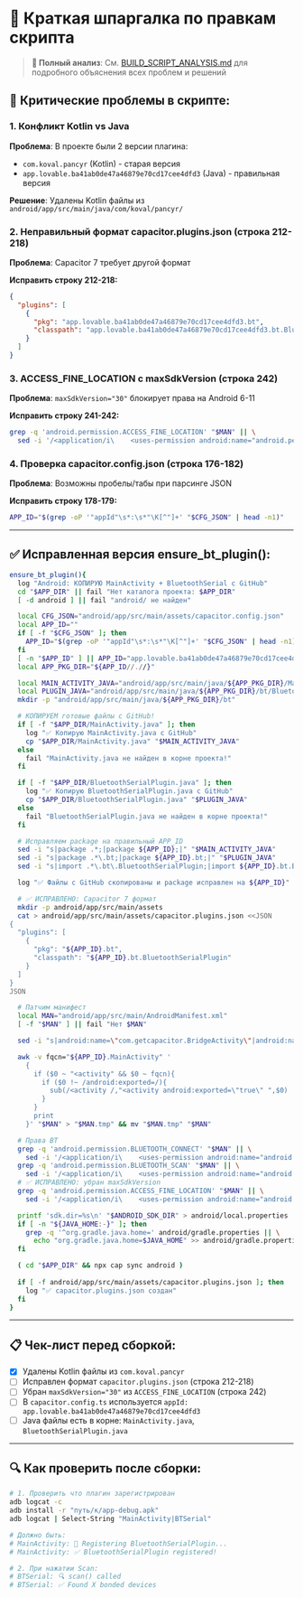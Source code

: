 # 🔧 Краткая шпаргалка по правкам скрипта

> **📘 Полный анализ**: См. [BUILD_SCRIPT_ANALYSIS.md](./BUILD_SCRIPT_ANALYSIS.md) для подробного объяснения всех проблем и решений

## 🔴 Критические проблемы в скрипте:

### 1. Конфликт Kotlin vs Java
**Проблема**: В проекте были 2 версии плагина:
- `com.koval.pancyr` (Kotlin) - старая версия
- `app.lovable.ba41ab0de47a46879e70cd17cee4dfd3` (Java) - правильная версия

**Решение**: Удалены Kotlin файлы из `android/app/src/main/java/com/koval/pancyr/`

### 2. Неправильный формат capacitor.plugins.json (строка 212-218)
**Проблема**: Capacitor 7 требует другой формат

**Исправить строку 212-218:**
```json
{
  "plugins": [
    { 
      "pkg": "app.lovable.ba41ab0de47a46879e70cd17cee4dfd3.bt",
      "classpath": "app.lovable.ba41ab0de47a46879e70cd17cee4dfd3.bt.BluetoothSerialPlugin"
    }
  ]
}
```

### 3. ACCESS_FINE_LOCATION с maxSdkVersion (строка 242)
**Проблема**: `maxSdkVersion="30"` блокирует права на Android 6-11

**Исправить строку 241-242:**
```bash
grep -q 'android.permission.ACCESS_FINE_LOCATION' "$MAN" || \
  sed -i '/<application/i\    <uses-permission android:name="android.permission.ACCESS_FINE_LOCATION" />' "$MAN"
```

### 4. Проверка capacitor.config.json (строка 176-182)
**Проблема**: Возможны пробелы/табы при парсинге JSON

**Исправить строку 178-179:**
```bash
APP_ID="$(grep -oP '"appId"\s*:\s*"\K[^"]+' "$CFG_JSON" | head -n1)"
```

---

## ✅ Исправленная версия ensure_bt_plugin():

```bash
ensure_bt_plugin(){
  log "Android: КОПИРУЮ MainActivity + BluetoothSerial с GitHub"
  cd "$APP_DIR" || fail "Нет каталога проекта: $APP_DIR"
  [ -d android ] || fail "android/ не найден"

  local CFG_JSON="android/app/src/main/assets/capacitor.config.json"
  local APP_ID=""
  if [ -f "$CFG_JSON" ]; then
    APP_ID="$(grep -oP '"appId"\s*:\s*"\K[^"]+' "$CFG_JSON" | head -n1)"
  fi
  [ -n "$APP_ID" ] || APP_ID="app.lovable.ba41ab0de47a46879e70cd17cee4dfd3"
  local APP_PKG_DIR="${APP_ID//.//}"

  local MAIN_ACTIVITY_JAVA="android/app/src/main/java/${APP_PKG_DIR}/MainActivity.java"
  local PLUGIN_JAVA="android/app/src/main/java/${APP_PKG_DIR}/bt/BluetoothSerialPlugin.java"
  mkdir -p "android/app/src/main/java/${APP_PKG_DIR}/bt"

  # КОПИРУЕМ готовые файлы с GitHub!
  if [ -f "$APP_DIR/MainActivity.java" ]; then
    log "✅ Копирую MainActivity.java с GitHub"
    cp "$APP_DIR/MainActivity.java" "$MAIN_ACTIVITY_JAVA"
  else
    fail "MainActivity.java не найден в корне проекта!"
  fi

  if [ -f "$APP_DIR/BluetoothSerialPlugin.java" ]; then
    log "✅ Копирую BluetoothSerialPlugin.java с GitHub"
    cp "$APP_DIR/BluetoothSerialPlugin.java" "$PLUGIN_JAVA"
  else
    fail "BluetoothSerialPlugin.java не найден в корне проекта!"
  fi

  # Исправляем package на правильный APP_ID
  sed -i "s|package .*;|package ${APP_ID};|" "$MAIN_ACTIVITY_JAVA"
  sed -i "s|package .*\.bt;|package ${APP_ID}.bt;|" "$PLUGIN_JAVA"
  sed -i "s|import .*\.bt\.BluetoothSerialPlugin;|import ${APP_ID}.bt.BluetoothSerialPlugin;|" "$MAIN_ACTIVITY_JAVA"

  log "✅ Файлы с GitHub скопированы и package исправлен на ${APP_ID}"

  # ✅ ИСПРАВЛЕНО: Capacitor 7 формат
  mkdir -p android/app/src/main/assets
  cat > android/app/src/main/assets/capacitor.plugins.json <<JSON
{
  "plugins": [
    { 
      "pkg": "${APP_ID}.bt",
      "classpath": "${APP_ID}.bt.BluetoothSerialPlugin"
    }
  ]
}
JSON

  # Патчим манифест
  local MAN="android/app/src/main/AndroidManifest.xml"
  [ -f "$MAN" ] || fail "Нет $MAN"

  sed -i "s|android:name=\"com.getcapacitor.BridgeActivity\"|android:name=\"${APP_ID}.MainActivity\"|g" "$MAN"

  awk -v fqcn="${APP_ID}.MainActivity" '
    {
      if ($0 ~ "<activity" && $0 ~ fqcn){
        if ($0 !~ /android:exported=/){
          sub(/<activity /,"<activity android:exported=\"true\" ",$0)
        }
      }
      print
    }' "$MAN" > "$MAN.tmp" && mv "$MAN.tmp" "$MAN"

  # Права BT
  grep -q 'android.permission.BLUETOOTH_CONNECT' "$MAN" || \
    sed -i '/<application/i\    <uses-permission android:name="android.permission.BLUETOOTH_CONNECT" />' "$MAN"
  grep -q 'android.permission.BLUETOOTH_SCAN' "$MAN" || \
    sed -i '/<application/i\    <uses-permission android:name="android.permission.BLUETOOTH_SCAN" />' "$MAN"
  # ✅ ИСПРАВЛЕНО: убран maxSdkVersion
  grep -q 'android.permission.ACCESS_FINE_LOCATION' "$MAN" || \
    sed -i '/<application/i\    <uses-permission android:name="android.permission.ACCESS_FINE_LOCATION" />' "$MAN"

  printf 'sdk.dir=%s\n' "$ANDROID_SDK_DIR" > android/local.properties
  if [ -n "${JAVA_HOME:-}" ]; then
    grep -q '^org.gradle.java.home=' android/gradle.properties || \
      echo "org.gradle.java.home=$JAVA_HOME" >> android/gradle.properties
  fi

  ( cd "$APP_DIR" && npx cap sync android )
  
  if [ -f android/app/src/main/assets/capacitor.plugins.json ]; then
    log "✅ capacitor.plugins.json создан"
  fi
}
```

---

## 📋 Чек-лист перед сборкой:

- [x] Удалены Kotlin файлы из `com.koval.pancyr`
- [ ] Исправлен формат `capacitor.plugins.json` (строка 212-218)
- [ ] Убран `maxSdkVersion="30"` из `ACCESS_FINE_LOCATION` (строка 242)
- [ ] В `capacitor.config.ts` используется `appId: app.lovable.ba41ab0de47a46879e70cd17cee4dfd3`
- [ ] Java файлы есть в корне: `MainActivity.java`, `BluetoothSerialPlugin.java`

---

## 🔍 Как проверить после сборки:

```bash
# 1. Проверить что плагин зарегистрирован
adb logcat -c
adb install -r "путь/к/app-debug.apk"
adb logcat | Select-String "MainActivity|BTSerial"

# Должно быть:
# MainActivity: 🔌 Registering BluetoothSerialPlugin...
# MainActivity: ✅ BluetoothSerialPlugin registered!

# 2. При нажатии Scan:
# BTSerial: 🔍 scan() called
# BTSerial: ✅ Found X bonded devices
```
